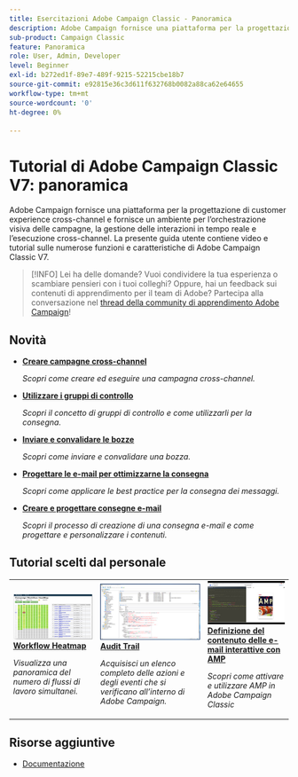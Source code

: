 ```yaml
---
title: Esercitazioni Adobe Campaign Classic - Panoramica
description: Adobe Campaign fornisce una piattaforma per la progettazione di customer experience cross-channel e fornisce un ambiente per l’orchestrazione visiva delle campagne, la gestione delle interazioni in tempo reale e l’esecuzione cross-channel. Questa guida utente contiene video e tutorial sulle numerose funzioni e caratteristiche di Adobe Campaign Standard.
sub-product: Campaign Classic
feature: Panoramica
role: User, Admin, Developer
level: Beginner
exl-id: b272ed1f-89e7-489f-9215-52215cbe18b7
source-git-commit: e92815e36c3d611f632768b0082a88ca62e64655
workflow-type: tm+mt
source-wordcount: '0'
ht-degree: 0%

---
```


# Tutorial di Adobe Campaign Classic V7: panoramica

Adobe Campaign fornisce una piattaforma per la progettazione di customer experience cross-channel e fornisce un ambiente per l’orchestrazione visiva delle campagne, la gestione delle interazioni in tempo reale e l’esecuzione cross-channel. La presente guida utente contiene video e tutorial sulle numerose funzioni e caratteristiche di Adobe Campaign Classic V7.

>[!INFO]
> Lei ha delle domande? Vuoi condividere la tua esperienza o scambiare pensieri con i tuoi colleghi? Oppure, hai un feedback sui contenuti di apprendimento per il team di Adobe?
Partecipa alla conversazione nel [thread della community di apprendimento Adobe Campaign](https://experienceleaguecommunities.adobe.com/t5/adobe-campaign-classic/join-the-discussion-around-adobe-campaign-learning/td-p/419096)!

## Novità

* **[Creare campagne cross-channel](/help/orchestrating-campaigns/cross-channel-campaigns.md)**

   *Scopri come creare ed eseguire una campagna cross-channel.*

* **[Utilizzare i gruppi di controllo](/help/sending-messages/email-channel/use-control-groups.md)**

   *Scopri il concetto di gruppi di controllo e come utilizzarli per la consegna.*

* **[Inviare e convalidare le bozze](/help/sending-messages/email-channel/send-and-validate-proofs.md)**

   *Scopri come inviare e convalidare una bozza.*

* **[Progettare le e-mail per ottimizzarne la consegna](/help/sending-messages/email-channel/design-emails-for-deliverability.md)**

   *Scopri come applicare le best practice per la consegna dei messaggi.*

* **[Creare e progettare consegne e-mail](/help/sending-messages/email-channel/create-and-design-email-deliveries.md)**

   *Scopri il processo di creazione di una consegna e-mail e come progettare e personalizzare i contenuti.*


## Tutorial scelti dal personale

<table>
<tr>
  <td>
    <a href="./monitoring-campaign-classic/workflow-heatmap.md">
      <img alt="Workflow Heatmap (video)" src="./assets/workflow-heatmap.png"/>
    </a>
    <div>
      <a href="./monitoring-campaign-classic/workflow-heatmap.md">
    <strong>Workflow Heatmap</strong>
    </a>
    </div>
    <p>
    <em>Visualizza una panoramica del numero di flussi di lavoro simultanei.</em>
    <p>
  </td>
   <td>
    <a href="./monitoring-campaign-classic/audit-trail.md">
      <img alt="Audit Trail (video)" src="./assets/acc-audit-trail-thumb.png" />
    </a>
    <div>
      <a href="./monitoring-campaign-classic/audit-trail.md">
    <strong>Audit Trail</strong>
    </a>
    </div> 
    <p>
    <em>Acquisisci un elenco completo delle azioni e degli eventi che si verificano all’interno di Adobe Campaign.</em>
    <p>
  </td>
  <td>
    <a href="./sending-messages/email-channel/defining-interactive-email-content-with-amp.md">
      <img alt="Definizione del contenuto delle e-mail interattive con AMP (video)" src="./assets/29940.png" />
    </a>
    <div>
      <a href="./sending-messages/email-channel/defining-interactive-email-content-with-amp.md">
    <strong>Definizione del contenuto delle e-mail interattive con AMP</strong>
    </a>
    </div>
    <p>
    <em>Scopri come attivare e utilizzare AMP in Adobe Campaign Classic </em>
    <p>
  </td>
</tr>
</table>

## Risorse aggiuntive

* [Documentazione](https://final-docs.campaign.adobe.com/doc/AC/en/PTF_Starting_with_Adobe_Campaign_About_Adobe_Campaign_Classic.html)
